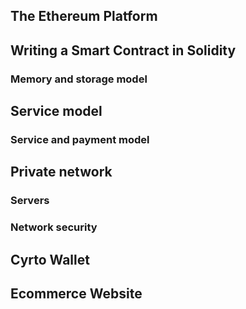 
## The Ethereum Platform

## Writing a Smart Contract in Solidity
### Memory and storage model

## Service model
### Service and payment model

## Private network
### Servers
### Network security

## Cyrto Wallet

## Ecommerce Website
